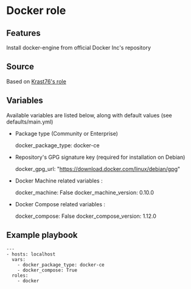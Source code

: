 # Docker role

## Features

Install docker-engine from official Docker Inc's repository

## Source

Based on [Krast76's role](https://github.com/Krast76/ansible-docker)

## Variables

Available variables are listed below, along with default values (see defaults/main.yml)

* Package type (Community or Enterprise)

    docker_package_type: docker-ce

* Repository's GPG signature key (required for installation on Debian)

    docker_gpg_url: "https://download.docker.com/linux/debian/gpg"

* Docker Machine related variables :

    docker_machine: False
    docker_machine_version: 0.10.0

* Docker Compose related variables :

    docker_compose: False
    docker_compose_version: 1.12.0

## Example playbook

```
---
- hosts: localhost
  vars:
    - docker_package_type: docker-ce
    - docker_compose: True
  roles:
    - docker
```
